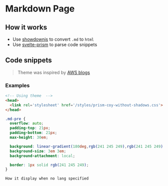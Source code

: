# Markdown Page

## How it works

- Use [showdownjs](https://github.com/showdownjs/showdown) to convert `.md` to `html`
- Use [svelte-prism](https://www.npmjs.com/package/svelte-prism) to parse code snippets

## Code snippets 

> Theme was inspired by [AWS blogs](https://aws.amazon.com/blogs/developer/why-and-how-you-should-use-aws-sdk-for-javascript-v3-on-node-js-18/)

### Examples

```html
<!-- Using theme  -->
<head>
  <link rel='stylesheet' href='/styles/prism-coy-without-shadows.css'>
</head>
```

```css
.md-pre {
  overflow: auto;
  padding-top: 21px;
  padding-bottom: 21px;
  max-height: 30em;

  background: linear-gradient(180deg,rgb(241 245 249),rgb(241 245 249) 50%,white 0,white);
  background-size: 3em 3em;
  background-attachment: local;

  border: 1px solid rgb(241 245 249);
}
```

```
How it display when no lang specified
```
